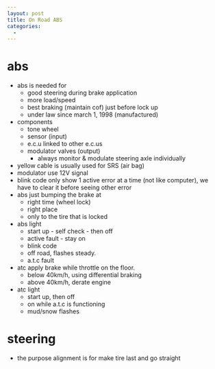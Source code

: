 ```yaml
---
layout: post
title: On Road ABS
categories:
  -
---
```


# abs 

- abs is needed for
    - good steering during brake application
    - more load/speed
    - best braking (maintain cof) just before lock up
    - under law since march 1, 1998 (manufactured)
- components
    - tone wheel
    - sensor (input)
    - e.c.u linked to other e.c.us
    - modulator valves (output)
        - always monitor & modulate steering axle individually
- yellow cable is usually used for SRS (air bag)
- modulator use 12V signal
- blink code only show 1 active error at a time (not like computer), we have to clear it before seeing other error
- abs just bumping the brake at
    - right time (wheel lock)
    - right place
    - only to the tire that is locked
- abs light
    - start up - self check - then off
    - active fault - stay on
    - blink code
    - off road, flashes steady.
    - a.t.c fault
- atc apply brake while throttle on the floor.
    - below 40km/h, using differential braking
    - above 40km/h, derate engine
- atc light
    - start up, then off
    - on while a.t.c is functioning
    - mud/snow flashes

# steering

- the purpose alignment is for make tire last and go straight
